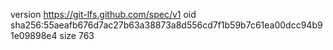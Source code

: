 version https://git-lfs.github.com/spec/v1
oid sha256:55aeafb676d7ac27b63a38873a8d556cd7f1b59b7c61ea00dcc94b91e09898e4
size 763
